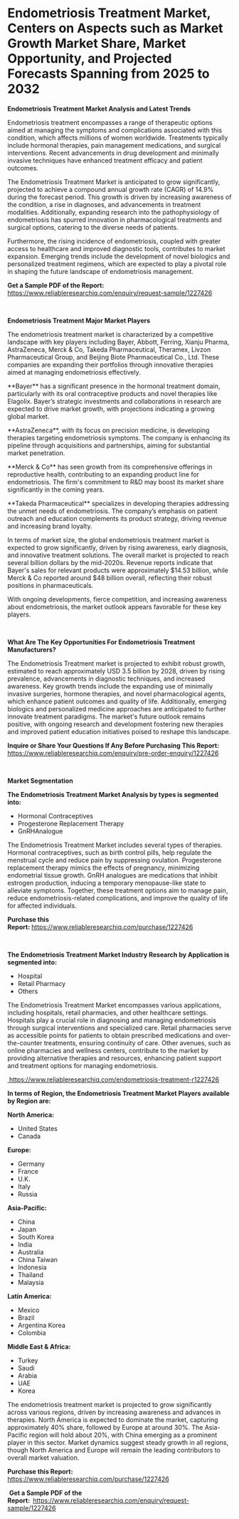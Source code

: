 <p><h1>Endometriosis Treatment Market, Centers on Aspects such as Market Growth Market Share, Market Opportunity, and Projected Forecasts Spanning from 2025 to 2032</h1></p><p><strong>Endometriosis Treatment Market Analysis and Latest Trends</strong></p>
<p><p>Endometriosis treatment encompasses a range of therapeutic options aimed at managing the symptoms and complications associated with this condition, which affects millions of women worldwide. Treatments typically include hormonal therapies, pain management medications, and surgical interventions. Recent advancements in drug development and minimally invasive techniques have enhanced treatment efficacy and patient outcomes.</p><p>The Endometriosis Treatment Market is anticipated to grow significantly, projected to achieve a compound annual growth rate (CAGR) of 14.9% during the forecast period. This growth is driven by increasing awareness of the condition, a rise in diagnoses, and advancements in treatment modalities. Additionally, expanding research into the pathophysiology of endometriosis has spurred innovation in pharmacological treatments and surgical options, catering to the diverse needs of patients. </p><p>Furthermore, the rising incidence of endometriosis, coupled with greater access to healthcare and improved diagnostic tools, contributes to market expansion. Emerging trends include the development of novel biologics and personalized treatment regimens, which are expected to play a pivotal role in shaping the future landscape of endometriosis management.</p></p>
<p><strong>Get a Sample PDF of the Report:&nbsp;</strong> <a href="https://www.reliableresearchiq.com/enquiry/request-sample/1227426?utm_campaign=2875&utm_medium=2&utm_source=Github&utm_content=ia&utm_term=12042025&utm_id=endometriosis-treatment">https://www.reliableresearchiq.com/enquiry/request-sample/1227426</a></p>
<p>&nbsp;</p>
<p><strong>Endometriosis Treatment Major Market Players</strong></p>
<p><p>The endometriosis treatment market is characterized by a competitive landscape with key players including Bayer, Abbott, Ferring, Xianju Pharma, AstraZeneca, Merck & Co, Takeda Pharmaceutical, Theramex, Livzon Pharmaceutical Group, and Beijing Biote Pharmaceutical Co., Ltd. These companies are expanding their portfolios through innovative therapies aimed at managing endometriosis effectively.</p><p>**Bayer** has a significant presence in the hormonal treatment domain, particularly with its oral contraceptive products and novel therapies like Elagolix. Bayer’s strategic investments and collaborations in research are expected to drive market growth, with projections indicating a growing global market.</p><p>**AstraZeneca**, with its focus on precision medicine, is developing therapies targeting endometriosis symptoms. The company is enhancing its pipeline through acquisitions and partnerships, aiming for substantial market penetration.</p><p>**Merck & Co** has seen growth from its comprehensive offerings in reproductive health, contributing to an expanding product line for endometriosis. The firm's commitment to R&D may boost its market share significantly in the coming years.</p><p>**Takeda Pharmaceutical** specializes in developing therapies addressing the unmet needs of endometriosis. The company’s emphasis on patient outreach and education complements its product strategy, driving revenue and increasing brand loyalty.</p><p>In terms of market size, the global endometriosis treatment market is expected to grow significantly, driven by rising awareness, early diagnosis, and innovative treatment solutions. The overall market is projected to reach several billion dollars by the mid-2020s. Revenue reports indicate that Bayer's sales for relevant products were approximately $14.53 billion, while Merck & Co reported around $48 billion overall, reflecting their robust positions in pharmaceuticals.</p><p>With ongoing developments, fierce competition, and increasing awareness about endometriosis, the market outlook appears favorable for these key players.</p></p>
<p>&nbsp;</p>
<p><strong>What Are The Key Opportunities For Endometriosis Treatment Manufacturers?</strong></p>
<p><p>The Endometriosis Treatment market is projected to exhibit robust growth, estimated to reach approximately USD 3.5 billion by 2028, driven by rising prevalence, advancements in diagnostic techniques, and increased awareness. Key growth trends include the expanding use of minimally invasive surgeries, hormone therapies, and novel pharmacological agents, which enhance patient outcomes and quality of life. Additionally, emerging biologics and personalized medicine approaches are anticipated to further innovate treatment paradigms. The market's future outlook remains positive, with ongoing research and development fostering new therapies and improved patient education initiatives poised to reshape this landscape.</p></p>
<p><strong>Inquire or Share Your Questions If Any Before Purchasing This Report:</strong> <a href="https://www.reliableresearchiq.com/enquiry/pre-order-enquiry/1227426?utm_campaign=2875&utm_medium=2&utm_source=Github&utm_content=ia&utm_term=12042025&utm_id=endometriosis-treatment">https://www.reliableresearchiq.com/enquiry/pre-order-enquiry/1227426</a></p>
<p>&nbsp;</p>
<p><strong>Market Segmentation</strong></p>
<p><strong>The Endometriosis Treatment Market Analysis by types is segmented into:</strong></p>
<p><ul><li>Hormonal Contraceptives</li><li>Progesterone Replacement Therapy</li><li>GnRHAnalogue</li></ul></p>
<p><p>The Endometriosis Treatment Market includes several types of therapies. Hormonal contraceptives, such as birth control pills, help regulate the menstrual cycle and reduce pain by suppressing ovulation. Progesterone replacement therapy mimics the effects of pregnancy, minimizing endometrial tissue growth. GnRH analogues are medications that inhibit estrogen production, inducing a temporary menopause-like state to alleviate symptoms. Together, these treatment options aim to manage pain, reduce endometriosis-related complications, and improve the quality of life for affected individuals.</p></p>
<p><strong>Purchase this Report:&nbsp;</strong><a href="https://www.reliableresearchiq.com/purchase/1227426?utm_campaign=2875&utm_medium=2&utm_source=Github&utm_content=ia&utm_term=12042025&utm_id=endometriosis-treatment">https://www.reliableresearchiq.com/purchase/1227426</a></p>
<p>&nbsp;</p>
<p><strong>The Endometriosis Treatment Market Industry Research by Application is segmented into:</strong></p>
<p><ul><li>Hospital</li><li>Retail Pharmacy</li><li>Others</li></ul></p>
<p><p>The Endometriosis Treatment Market encompasses various applications, including hospitals, retail pharmacies, and other healthcare settings. Hospitals play a crucial role in diagnosing and managing endometriosis through surgical interventions and specialized care. Retail pharmacies serve as accessible points for patients to obtain prescribed medications and over-the-counter treatments, ensuring continuity of care. Other avenues, such as online pharmacies and wellness centers, contribute to the market by providing alternative therapies and resources, enhancing patient support and treatment options for managing endometriosis.</p></p>
<p><a href="https://www.reliableresearchiq.com/endometriosis-treatment-r1227426?utm_campaign=2875&utm_medium=2&utm_source=Github&utm_content=ia&utm_term=12042025&utm_id=endometriosis-treatment">&nbsp;https://www.reliableresearchiq.com/endometriosis-treatment-r1227426</a></p>
<p><strong>In terms of Region, the Endometriosis Treatment Market Players available by Region are:</strong></p>
<p>
    <p> <strong> North America: </strong>
        <ul>
            <li>United States</li>
            <li>Canada</li>
        </ul>
        </p> 
    <p> <strong> Europe: </strong>
        <ul>
            <li>Germany</li>
            <li>France</li>
            <li>U.K.</li>
            <li>Italy</li>
            <li>Russia</li>
        </ul>
        </p> 
    <p> <strong> Asia-Pacific: </strong>
        <ul>
            <li>China</li>
            <li>Japan</li>
            <li>South Korea</li>
            <li>India</li>
            <li>Australia</li>
            <li>China Taiwan</li>
            <li>Indonesia</li>
            <li>Thailand</li>
            <li>Malaysia</li>
        </ul>
        </p> 
    <p> <strong> Latin America: </strong>
        <ul>
            <li>Mexico</li>
            <li>Brazil</li>
            <li>Argentina Korea</li>
            <li>Colombia</li>
        </ul>
        </p> 
    <p> <strong> Middle East & Africa: </strong>
        <ul>
            <li>Turkey</li>
            <li>Saudi</li>
            <li>Arabia</li>
            <li>UAE</li>
            <li>Korea</li>
        </ul>
    </p>
    </p>
<p><p>The endometriosis treatment market is projected to grow significantly across various regions, driven by increasing awareness and advances in therapies. North America is expected to dominate the market, capturing approximately 40% share, followed by Europe at around 30%. The Asia-Pacific region will hold about 20%, with China emerging as a prominent player in this sector. Market dynamics suggest steady growth in all regions, though North America and Europe will remain the leading contributors to overall market valuation.</p></p>
<p><strong>Purchase this Report: </strong><a href="https://www.reliableresearchiq.com/purchase/1227426?utm_campaign=2875&utm_medium=2&utm_source=Github&utm_content=ia&utm_term=12042025&utm_id=endometriosis-treatment">https://www.reliableresearchiq.com/purchase/1227426</a></p>
<p>&nbsp;<strong>Get a Sample PDF of the Report:&nbsp;&nbsp;</strong><a href="https://www.reliableresearchiq.com/enquiry/request-sample/1227426?utm_campaign=2875&utm_medium=2&utm_source=Github&utm_content=ia&utm_term=12042025&utm_id=endometriosis-treatment">https://www.reliableresearchiq.com/enquiry/request-sample/1227426</a></p>
<p><strong></strong></p>
<p><p></p><p></p><p></p></p>